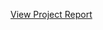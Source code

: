 [View Project Report](https://github.com/Gertrudechichi/AWS-Three-Tier-Application/blob/main/Three_Tier_Application_Deployment.pdf )
